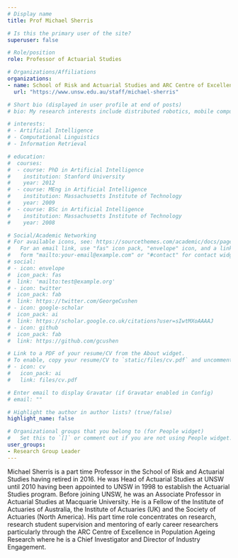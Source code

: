 ```yaml
---
# Display name
title: Prof Michael Sherris

# Is this the primary user of the site?
superuser: false

# Role/position
role: Professor of Actuarial Studies

# Organizations/Affiliations
organizations:
- name: School of Risk and Actuarial Studies and ARC Centre of Excellence in Population Ageing Research
  url: "https://www.unsw.edu.au/staff/michael-sherris"

# Short bio (displayed in user profile at end of posts)
# bio: My research interests include distributed robotics, mobile computing and programmable matter.

# interests:
# - Artificial Intelligence
# - Computational Linguistics
# - Information Retrieval

# education:
#  courses:
#  - course: PhD in Artificial Intelligence
#    institution: Stanford University
#    year: 2012
#  - course: MEng in Artificial Intelligence
#    institution: Massachusetts Institute of Technology
#    year: 2009
#  - course: BSc in Artificial Intelligence
#    institution: Massachusetts Institute of Technology
#    year: 2008

# Social/Academic Networking
# For available icons, see: https://sourcethemes.com/academic/docs/page-builder/#icons
#   For an email link, use "fas" icon pack, "envelope" icon, and a link in the
#   form "mailto:your-email@example.com" or "#contact" for contact widget.
# social:
# - icon: envelope
#  icon_pack: fas
#  link: 'mailto:test@example.org'
# - icon: twitter
#  icon_pack: fab
#  link: https://twitter.com/GeorgeCushen
# - icon: google-scholar
#  icon_pack: ai
#  link: https://scholar.google.co.uk/citations?user=sIwtMXoAAAAJ
# - icon: github
#  icon_pack: fab
#  link: https://github.com/gcushen

# Link to a PDF of your resume/CV from the About widget.
# To enable, copy your resume/CV to `static/files/cv.pdf` and uncomment the lines below.
# - icon: cv
#   icon_pack: ai
#   link: files/cv.pdf

# Enter email to display Gravatar (if Gravatar enabled in Config)
# email: ""

# Highlight the author in author lists? (true/false)
highlight_name: false

# Organizational groups that you belong to (for People widget)
#   Set this to `[]` or comment out if you are not using People widget.
user_groups:
- Research Group Leader
---
```


Michael Sherris is a part time Professor in the School of Risk and Actuarial Studies having retired in 2016. He was Head of Actuarial Studies at UNSW until 2010 having been appointed to UNSW in 1998 to establish the Actuarial Studies program. Before joining UNSW, he was an Associate Professor in Actuarial Studies at Macquarie University. He is a Fellow of the Institute of Actuaries of Australia, the Institute of Actuaries (UK) and the Society of Actuaries (North America). His part time role concentrates on research, research student supervision and mentoring of early career researchers particularly through the ARC Centre of Excellence in Population Ageing Research where he is a Chief Investigator and Director of Industry Engagement.
